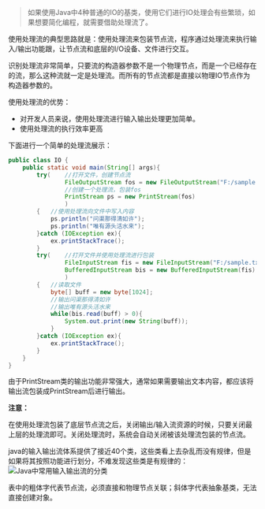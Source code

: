 > 如果使用Java中4种普通的IO的基类，使用它们进行IO处理会有些繁琐，如果想要简化编程，就需要借助处理流了。

使用处理流的典型思路就是：使用处理流来包装节点流，程序通过处理流来执行输入/输出功能跟，让节点流和底层的I/O设备、文件进行交互。

识别处理流非常简单，只要流的构造器参数不是一个物理节点，而是一个已经存在的流，那么这种流就一定是处理流。而所有的节点流都是直接以物理IO节点作为构造器参数的。

使用处理流的优势：

* 对开发人员来说，使用处理流进行输入输出处理更加简单。
* 使用处理流的执行效率更高

下面进行一个简单的处理流展示：
```java
public class IO {
    public static void main(String[] args){
        try(    //打开文件，创建节点流
                FileOutputStream fos = new FileOutputStream("F:/sample.txt");
                //创建一个处理流，包装fos
                PrintStream ps = new PrintStream(fos)
                )
        {   //使用处理流向文件中写入内容
            ps.println("问渠那得清如许");
            ps.println("唯有源头活水来");
        }catch (IOException ex){
            ex.printStackTrace();
        }
        try(    //打开文件并使用处理流进行包装
                FileInputStream fis = new FileInputStream("F:/sample.txt");
                BufferedInputStream bis = new BufferedInputStream(fis)
                )
        {   //读取文件
            byte[] buff = new byte[1024];
            //输出问渠那得清如许
            //输出唯有源头活水来
            while(bis.read(buff) > 0){
                System.out.print(new String(buff));
            }
        }catch (IOException ex){
            ex.printStackTrace();
        }
    }
}
```
由于PrintStream类的输出功能非常强大，通常如果需要输出文本内容，都应该将输出流包装成PrintStream后进行输出。

**注意：**

在使用处理流包装了底层节点流之后，关闭输出/输入流资源的时候，只要关闭最上层的处理流即可。关闭处理流时，系统会自动关闭被该处理流包装的节点流。

java的输入输出流体系提供了接近40个类，这些类看上去杂乱而没有规律，但是如果将其按照功能进行划分，不难发现这些类是有规律的：
![Java中常用输入输出流的分类](https://www.amoshuang.com/wp-content/uploads/2018/10/table.png)

表中的粗体字代表节点流，必须直接和物理节点关联；斜体字代表抽象基类，无法直接创建对象。